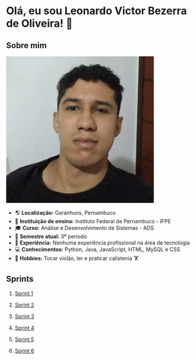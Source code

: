 # **Olá, eu sou Leonardo Victor Bezerra de Oliveira!** 👋

## Sobre mim
![Foto_git](assets/Fotogit.jpg)
- 🌎 **Localização:** Garanhuns, Pernambuco
- 🏫 **Instituição de ensino:** Instituto Federal de Pernambuco - IFPE
- 🎓 **Curso:** Análise e Desenvolvimento de Sistemas - ADS 
- 📖 **Semestre atual:** 3º período
- 💼 **Experiência:** Nenhuma experiência profissional na área de tecnologia
- 💻 **Conhecimentos:** Python, Java, JavaScript, HTML, MySQL e CSS
- 🎸 **Hobbies:** Tocar violão, ler e praticar calistenia 🏋️

## Sprints
1. [Sprint 1](Sprint1/)

2. [Sprint 2](Sprint2/)

3. [Sprint 3](Sprint3/)

4. [Sprint 4](Sprint4/)

5. [Sprint 5](Sprint5/)

6. [Sprint 6](Sprint6/)